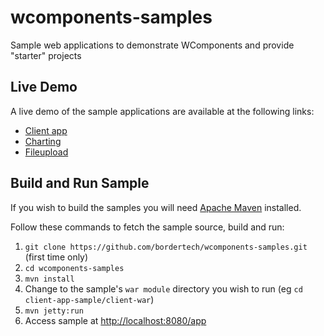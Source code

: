 # wcomponents-samples
Sample web applications to demonstrate WComponents and provide "starter" projects

## Live Demo
A live demo of the sample applications are available at the following links:
* [Client app](https://wcomponents-bordertech.rhcloud.com/client/app)
* [Charting](https://wcomponents-bordertech.rhcloud.com/chart/app)
* [Fileupload](https://wcomponents-bordertech.rhcloud.com/fileupload/app)

## Build and Run Sample
If you wish to build the samples you will need [Apache Maven](https://maven.apache.org/) installed.

Follow these commands to fetch the sample source, build and run:

1. `git clone https://github.com/bordertech/wcomponents-samples.git` (first time only)
2. `cd wcomponents-samples`
3. `mvn install`
4. Change to the sample's `war module` directory you wish to run (eg `cd client-app-sample/client-war`)
5. `mvn jetty:run`
6.  Access sample at [http://localhost:8080/app](http://localhost:8080/app)
